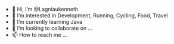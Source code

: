- 👋 Hi, I’m @Lagniaukenneth
- 👀 I’m interested in Development, Running, Cycling, Food, Travel
- 🌱 I’m currently learning Java
- 💞️ I’m looking to collaborate on ...
- 📫 How to reach me ...

<!---
Lagniaukenneth/Lagniaukenneth is a ✨ special ✨ repository because its `README.md` (this file) appears on your GitHub profile.
You can click the Preview link to take a look at your changes.
--->
